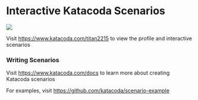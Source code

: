 # Interactive Katacoda Scenarios

[![](http://shields.katacoda.com/katacoda/titan2215/count.svg)](https://www.katacoda.com/titan2215 "Get your profile on Katacoda.com")

Visit https://www.katacoda.com/titan2215 to view the profile and interactive scenarios

### Writing Scenarios
Visit https://www.katacoda.com/docs to learn more about creating Katacoda scenarios

For examples, visit https://github.com/katacoda/scenario-example
